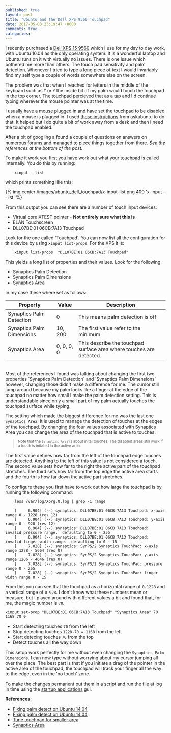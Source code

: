 ```yaml
---
published: true
layout: post
title: "Ubuntu and the Dell XPS 9560 Touchpad"
date: 2017-05-03 23:19:47 +0000
comments: true
categories: 
---
```


I recently purchased a [Dell XPS 15 9560][xps_15] which I use for my day to day work, with Ubuntu 16.04 as the only operating system. It is a wonderful laptop and Ubuntu runs on it with virtually no issues. There is one issue which bothered me more than others. The touch pad sensitivity and palm detection. Whenever I tried to type a long piece of text I would invariably find my self type a couple of words somewhere else on the screen. 

The problem was that when I reached for letters in the middle of the keyboard such as `T` or `Y` the inside bit of my palm would touch the touchpad in the top corner. The touchpad percieved that as a tap and I'd continue typing wherever the mouse pointer was at the time.

I usually have a mouse plugged in and have set the touchpad to be disabled when a mouse is plugged in. I used [these instructions][disable_tp_on_mouse] from askubuntu to do that. It helped but I do quite a bit of work away from a desk and then I need the touchpad enabled. 

After a bit of googling a found a couple of questions on answers on numerous forums and managed to piece things together from there. *See the references at the bottom of the post.* 

To make it work you first you have work out what your touchpad is called internally. You do this by running:

```
    xinput --list
```
which prints something like this:

{% img center /images/ubuntu_dell_touchpad/x-input-list.png 400 'x-input --list' %}

From this output you can see there are a number of touch input devices:

* Virtual core XTEST pointer - __Not entirely sure what this is__
* ELAN Touchscreen
* DLL07BE:01 06CB:7A13 Touchpad 

Look for the one called 'Touchpad'. You can now list all the configuration for this device by using `xinput list-props`. For the XPS it is:

```
    xinput list-props  "DLL07BE:01 06CB:7A13 Touchpad"
```

This yields a long list of properties and their values. Look for the following:

* Synaptics Palm Detection
* Synaptics Palm Dimensions
* Synaptics Area

In my case these where set as follows:

| Property                  | Value       | Description                                 |
|---------------------------|-------------|---------------------------------------------|
| Synaptics Palm Detection  | 0           | This means palm detection is off            |
| Synaptics Palm Dimensions | 10, 200     | The first value refer to the minimum        |
| Synaptics Area            | 0, 0, 0, 0  | This describe the touchpad surface area where touches are detected. 

<br/>
Most of the references I found was talking about changing the first two properties `Synaptics Palm Detection` and `Synaptics Palm Dimensions` however, changing those 
didn't make a difference for me. The cursor still jump around because my palm looks like a finger at the edge of the touchpad no matter how small I make the palm detection setting. This is understandable since only a small part of my palm actually touches the touchpad surface while typing.

The setting which made the biggest difference for me was the last one `Synaptics Area`. It is used to manage the detection of touches at the edges of the touchpad. 
By changing the four values associated with Synaptics Area you can change the area of the touchpad that is active to touches. 

> <small> Note that the `Synaptics Area` is about inital touches. The disabled areas still work if a touch is initated in the active area</small>

The first value defines how far from the left of the touchpad edge touches are detected. Anything to the left of this value is not considered a touch. The second value 
sets how far to the right the active part of the touchpad stretches. The third sets how far from the top edge the active area starts and the fourth is how far down the 
active part stretches.

To configure these you first have to work out how large the touchpad is by running the following command:

```
    less /var/log/Xorg.0.log | grep -i range
```

```
    [     6.904] (--) synaptics: DLL07BE:01 06CB:7A13 Touchpad: x-axis range 0 - 1228 (res 12)
    [     6.904] (--) synaptics: DLL07BE:01 06CB:7A13 Touchpad: y-axis range 0 - 928 (res 12)
    [     6.904] (--) synaptics: DLL07BE:01 06CB:7A13 Touchpad: invalid pressure range.  defaulting to 0 - 255
    [     6.904] (--) synaptics: DLL07BE:01 06CB:7A13 Touchpad: invalid finger width range.  defaulting to 0 - 15
    [     7.028] (--) synaptics: SynPS/2 Synaptics TouchPad: x-axis range 1278 - 5664 (res 0)
    [     7.028] (--) synaptics: SynPS/2 Synaptics TouchPad: y-axis range 1206 - 4646 (res 0)
    [     7.028] (--) synaptics: SynPS/2 Synaptics TouchPad: pressure range 0 - 255
    [     7.028] (--) synaptics: SynPS/2 Synaptics TouchPad: finger width range 0 - 15
```

From this you can see that the touchpad as a horizontal range of `0-1228` and a vertical range of `0-928`. I don't know what these numbers mean or measure, but I 
played around with different values a bit and found that, for me, the magic number is `70`. 

```
xinput set-prop "DLL07BE:01 06CB:7A13 Touchpad" "Synaptics Area" 70 1168 70 0
```
* Start detecting touches `70` from the left
* Stop detecting touches `1228-70 = 1168` from the left
* Start detecing touches `70` from the top
* Detect touches all the way down

This setup work perfectly for me without even changing the `Synaptics Palm Dimensions`. I can now type without worrying about my cursor jumping all over the place. The best part is that if you initiate a drag of the pointer in the active area of the touchpad, the touchpad will track your finger all the way to the edge, even in the 'no touch' zone.

To make the changes permanent put them in a script and run the file at log in time using the [startup applications](https://www.howtogeek.com/189995/how-to-manage-startup-applications-in-ubuntu-14.04/) gui. 

__References:__

* [Fixing palm detect on Ubuntu 14.04](https://stevenkohlmeyer.com/fixing-palm-detect-ubuntu-14-04/)
* [Fixing palm detect on Ubuntu 14.04](https://stevenkohlmeyer.com/fixing-palm-detect-ubuntu-14-04/)
* [Tune touchpad for smaller area](https://askubuntu.com/questions/221664/how-to-tune-touchpad-for-smaller-area)
* [Synaptics Area](ftp://www.x.org/pub/X11R7.5/doc/man/man4/synaptics.4.html)

[xps_15]: http://www.dell.com/au/p/xps-15-9560-laptop/pd?ref=PD_OC
[disable_tp_on_mouse]: https://askubuntu.com/questions/787433/how-do-i-disable-touchpad-when-using-a-mouse